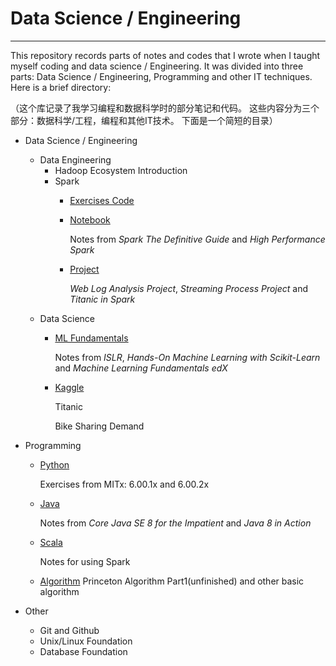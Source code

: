 # Data Science / Engineering 
---
This repository records parts of notes and codes that I wrote when I taught myself coding and data science / Engineering. It was divided into three parts: Data Science / Engineering, Programming and other IT techniques. Here is a brief directory:  

（这个库记录了我学习编程和数据科学时的部分笔记和代码。 这些内容分为三个部分：数据科学/工程，编程和其他IT技术。 下面是一个简短的目录）

- Data Science / Engineering   

    + Data Engineering
        - Hadoop Ecosystem Introduction
        - Spark
           - [Exercises Code](https://github.com/Flyangz/Data-Science-and-Engineering/tree/master/Data_Science_and_Engineering/Data_Engineering/Spark/Exercises_Code)

           - [Notebook](https://github.com/Flyangz/Data-Science-and-Engineering/tree/master/Data_Science_and_Engineering/Data_Engineering/Spark/Notebook)

             Notes from *Spark The Definitive Guide* and *High Performance Spark*

           - [Project](https://github.com/Flyangz/Data-Science-and-Engineering/tree/master/Data_Science_and_Engineering/Data_Engineering/Spark/Project)

             *Web Log Analysis Project*, *Streaming Process Project* and *Titanic in Spark*

    - Data Science
        - [ML Fundamentals](https://github.com/Flyangz/Data-Science-and-Engineering/tree/master/Data_Science_and_Engineering/Data_Science/Machine_Learning_Fundamentals)

           Notes from *ISLR*, *Hands-On Machine Learning with Scikit-Learn* and *Machine Learning Fundamentals edX*
        - [Kaggle](https://github.com/Flyangz/Data-Science-and-Engineering/tree/master/Data_Science_and_Engineering/Data_Science/Kaggle)

           Titanic

           Bike Sharing Demand

- Programming
    - [Python](https://github.com/Flyangz/Data-Science-and-Engineering/tree/master/Programming/Python)

        Exercises from MITx: 6.00.1x and 6.00.2x

    - [Java](https://github.com/Flyangz/Data-Science-and-Engineering/tree/master/Programming/Java)

        Notes from *Core Java SE 8 for the Impatient* and *Java 8 in Action*

    - [Scala](https://github.com/Flyangz/Data-Science-and-Engineering/tree/master/Programming/Scala)

        Notes for using Spark

    - [Algorithm](https://github.com/Flyangz/Data-Science-and-Engineering/tree/master/Programming/algorithm)
        Princeton Algorithm Part1(unfinished) and other basic algorithm

- Other  
    - Git and Github  
    - Unix/Linux Foundation  
    - Database Foundation


